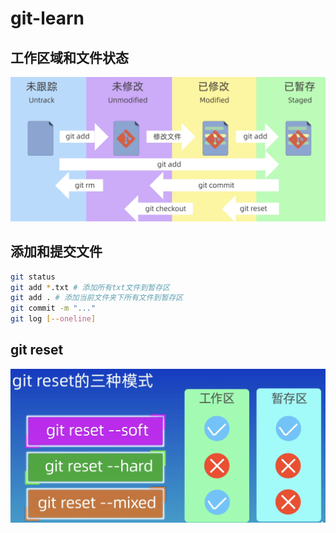 
# git-learn
## 工作区域和文件状态
![](images/1.png)

## 添加和提交文件
```bash
git status
git add *.txt # 添加所有txt文件到暂存区
git add . # 添加当前文件夹下所有文件到暂存区
git commit -m "..."
git log [--oneline]
```

## git reset
![](images/2.png)